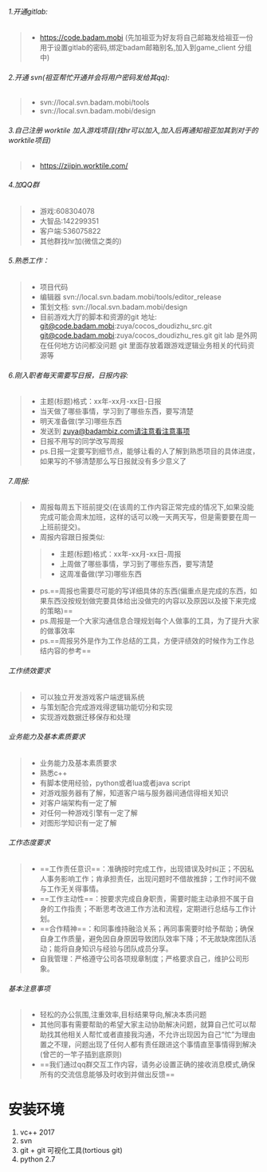 ###### 1.开通gitlab:
> - https://code.badam.mobi (先加祖亚为好友将自己邮箱发给祖亚一份用于设置gitlab的密码,绑定badam邮箱别名,加入到game_client 分组中)

###### 2.开通 svn(祖亚帮忙开通并会将用户密码发给其qq):
> - svn://local.svn.badam.mobi/tools
> - svn://local.svn.badam.mobi/design

###### 3.自己注册 worktile 加入游戏项目(找hr可以加入,加入后再通知祖亚加其到对于的worktile项目)
> - https://ziipin.worktile.com/

###### 4.加QQ群
> - 游戏:608304078
> - 大智品:142299351
> - 客户端:536075822
> - 其他群找hr加(微信之类的)

###### 5.熟悉工作：
> - 项目代码
> - 编辑器 svn://local.svn.badam.mobi/tools/editor_release
> - 策划文档: svn://local.svn.badam.mobi/design
> - 目前游戏大厅的脚本和资源的git 地址:
> git@code.badam.mobi:zuya/cocos_doudizhu_src.git
> git@code.badam.mobi:zuya/cocos_doudizhu_res.git
> git lab 是外网在任何地方访问都没问题 git 里面存放着跟游戏逻辑业务相关的代码资源等

###### 6.刚入职者每天需要写日报，日报内容:
> - 主题(标题)格式：xx年-xx月-xx日-日报
> - 当天做了哪些事情，学习到了哪些东西，要写清楚
> - 明天准备做(学习)哪些东西
> - 发送到 zuya@badambiz.com请注意看注意事项
> - 日报不用写的同学改写周报
> - ps.日报一定要写到细节点，能够让看的人了解到熟悉项目的具体进度，如果写的不够清楚那么写日报就没有多少意义了

###### 7.周报:
> - 周报每周五下班前提交(在该周的工作内容正常完成的情况下,如果没能完成可能会周末加班，这样的话可以晚一天两天写，但是需要要在周一上班前提交)。
> - 周报内容跟日报类似:
> > - 主题(标题)格式：xx年-xx月-xx日-周报
> > - 上周做了哪些事情，学习到了哪些东西，要写清楚
> > - 这周准备做(学习)哪些东西
> - ps.==周报也需要尽可能的写详细具体的东西(偏重点是完成的东西，如果东西没按规划做完要具体给出没做完的内容以及原因以及接下来完成的策略)==
> - ps.周报是一个大家沟通信息合理规划每个人做事的工具，为了提升大家的做事效率
> - ps.==周报另外是作为工作总结的工具，方便评绩效的时候作为工作总结内容的参考==

###### 工作绩效要求
> - 可以独立开发游戏客户端逻辑系统
> - 与策划配合完成游戏得逻辑功能切分和实现
> - 实现游戏数据迁移保存和处理

###### 业务能力及基本素质要求
> - 业务能力及基本素质要求
> - 熟悉c++
> - 有脚本使用经验，python或者lua或者java script
> - 对游戏服务器有了解，知道客户端与服务器间通信得相关知识
> - 对客户端架构有一定了解
> - 对任何一种游戏引擎有一定了解
> - 对图形学知识有一定了解

###### 工作态度要求
> - ==工作责任意识==：准确按时完成工作，出现错误及时纠正；不因私人事务影响工作；肯承担责任，出现问题时不借故推辞；工作时间不做与工作无关得事情。
> - ==工作主动性==：按要求完成自身职责，需要时能主动承担不属于自身的工作指责；不断思考改进工作方法和流程，定期进行总结与工作计划。
> - ==合作精神==：和同事维持融洽关系；再同事需要时给予帮助；确保自身工作质量，避免因自身原因导致团队效率下降；不无故缺席团队活动；能将自身知识与经验与团队成员分享。
> - 自我管理：严格遵守公司各项规章制度；严格要求自己，维护公司形象。


###### 基本注意事项
> - 轻松的办公氛围,注重效率,目标结果导向,解决本质问题
> - 其他同事有需要帮助的希望大家主动协助解决问题，就算自己忙可以帮助找其他相关人帮忙或者直接我沟通，不允许出现因为自己“忙”为理由置之不理，问题出现了任何人都有责任跟进这个事情直至事情得到解决(曾芒的一竿子插到底原则)
> - ==我们通过qq群交互工作内容，请务必设置正确的接收消息模式,确保所有的交流信息能够及时收到并做出反馈==




# 安装环境
1. vc++ 2017
2. svn
3. git + git 可视化工具(tortious git)
4. python 2.7
